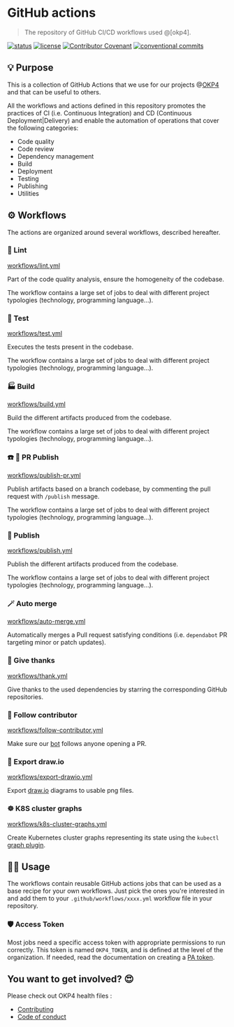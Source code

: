# GitHub actions

> The repository of GitHub CI/CD workflows used @[okp4].

[![status](https://img.shields.io/github/workflow/status/okp4/actions/Lint?style=for-the-badge&logo=github)](https://github.com/okp4/actions/actions/workflows/lint.yml) [![license](https://img.shields.io/badge/License-BSD_3--Clause-blue.svg?style=for-the-badge)](https://opensource.org/licenses/BSD-3-Clause) [![Contributor Covenant](https://img.shields.io/badge/Contributor%20Covenant-v2.0%20adopted-ff69b4.svg?style=for-the-badge)](https://www.contributor-covenant.org/version/2/0/code_of_conduct/) [![conventional commits](https://img.shields.io/badge/Conventional%20Commits-1.0.0-yellow.svg?style=for-the-badge&logo=conventionalcommits)](https://conventionalcommits.org)

## 💡 Purpose

This is a collection of GitHub Actions that we use for our projects @[OKP4](https://okp4.network) and that can be useful to others.

All the workflows and actions defined in this repository promotes the practices of CI (i.e. Continuous Integration) and CD (Continuous Deployment|Delivery) and enable the automation of operations that cover the following categories:

- Code quality
- Code review
- Dependency management
- Build
- Deployment
- Testing
- Publishing
- Utilities

## ⚙️ Workflows

The actions are organized around several workflows, described hereafter.

### 💚 Lint

[workflows/lint.yml](src/.github/workflows/lint.yml)

Part of the code quality analysis, ensure the homogeneity of the codebase.

The workflow contains a large set of jobs to deal with different project typologies (technology, programming language...).

### 🧪 Test

[workflows/test.yml](src/.github/workflows/test.yml)

Executes the tests present in the codebase.

The workflow contains a large set of jobs to deal with different project typologies (technology, programming language...).

### 🏭 Build

[workflows/build.yml](src/.github/workflows/build.yml)

Build the different artifacts produced from the codebase.

The workflow contains a large set of jobs to deal with different project typologies (technology, programming language...).

### ☎️ 🚀 PR Publish

[workflows/publish-pr.yml](src/.github/workflows/publish-pr.yml)

Publish artifacts based on a branch codebase, by commenting the pull request with `/publish` message.

The workflow contains a large set of jobs to deal with different project typologies (technology, programming language...).

### 🚀 Publish

[workflows/publish.yml](src/.github/workflows/publish.yml)

Publish the different artifacts produced from the codebase.

The workflow contains a large set of jobs to deal with different project typologies (technology, programming language...).

### 🪄 Auto merge

[workflows/auto-merge.yml](src/.github/workflows/auto-merge.yml)

Automatically merges a Pull request satisfying conditions (i.e. `dependabot` PR targeting minor or patch updates).

### 🙏 Give thanks

[workflows/thank.yml](src/.github/workflows/thank.yml)

Give thanks to the used dependencies by starring the corresponding GitHub repositories.

### 🚶 ‍️Follow contributor

[workflows/follow-contributor.yml](src/.github/workflows/follow-contributor.yml)

Make sure our [bot](https://github.com/bot-anik) follows anyone opening a PR.

### 🎨 Export draw.io

[workflows/export-drawio.yml](src/.github/workflows/export-drawio.yml)

Export [draw.io](https://app.diagrams.net/) diagrams to usable png files.

### ☸️ K8S cluster graphs

[workflows/k8s-cluster-graphs.yml](src/.github/workflows/k8s-cluster-graphs.yml)

Create Kubernetes cluster graphs representing its state using the `kubectl` [graph plugin](https://github.com/steveteuber/kubectl-graph).

## 🧑‍💻 Usage

The workflows contain reusable GitHub actions jobs that can be used as a base recipe for your own workflows. Just pick the ones you're interested in and add them to your `.github/workflows/xxxx.yml` workflow file in your repository.

### 🛡 Access Token

Most jobs need a specific access token with appropriate permissions to run correctly. This token is named `OKP4_TOKEN`, and is defined at the level of the organization. If needed, read the documentation on creating a [PA token](https://docs.github.com/en/github/authenticating-to-github/creating-a-personal-access-token).

## You want to get involved? 😍

Please check out OKP4 health files :

- [Contributing](https://github.com/okp4/.github/blob/main/CONTRIBUTING.md)
- [Code of conduct](https://github.com/okp4/.github/blob/main/CODE_OF_CONDUCT.md)
